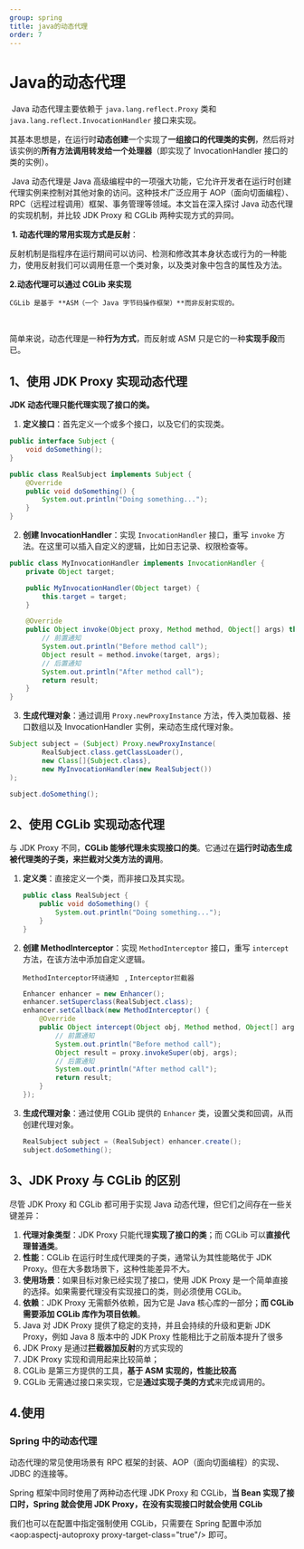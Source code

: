 ```yaml
---
group: spring
title: java的动态代理
order: 7
---
```


# Java的动态代理

​	Java 动态代理主要依赖于 `java.lang.reflect.Proxy` 类和 `java.lang.reflect.InvocationHandler` 接口来实现。

​	其基本思想是，在运行时**动态创建**一个实现了**一组接口的代理类的实例**，然后将对该实例的**所有方法调用转发给一个处理器**（即实现了 InvocationHandler 接口的类的实例）。

​	Java 动态代理是 Java 高级编程中的一项强大功能，它允许开发者在运行时创建代理实例来控制对其他对象的访问。这种技术广泛应用于 AOP（面向切面编程）、RPC（远程过程调用）框架、事务管理等领域。本文旨在深入探讨 Java 动态代理的实现机制，并比较 JDK Proxy 和 CGLib 两种实现方式的异同。

​	**1. 动态代理的常用实现方式是反射**：

​	反射机制是指程序在运行期间可以访问、检测和修改其本身状态或行为的一种能力，使用反射我们可以调用任意一个类对象，以及类对象中包含的属性及方法。

**2.动态代理可以通过 CGLib 来实现**

    CGLib 是基于 **ASM（一个 Java 字节码操作框架）**而非反射实现的。

​	

简单来说，动态代理是一种**行为方式**，而反射或 ASM 只是它的一种**实现手段**而已。



## 1、使用 JDK Proxy 实现动态代理

**JDK 动态代理只能代理实现了接口的类。**

1. **定义接口**：首先定义一个或多个接口，以及它们的实现类。

```java
public interface Subject {
    void doSomething();
}

public class RealSubject implements Subject {
    @Override
    public void doSomething() {
        System.out.println("Doing something...");
    }
}
```

2. **创建 InvocationHandler**：实现 `InvocationHandler` 接口，重写 `invoke` 方法。在这里可以插入自定义的逻辑，比如日志记录、权限检查等。

```java
public class MyInvocationHandler implements InvocationHandler {
    private Object target;

    public MyInvocationHandler(Object target) {
        this.target = target;
    }

    @Override
    public Object invoke(Object proxy, Method method, Object[] args) throws Throwable {
        // 前置通知
        System.out.println("Before method call");
        Object result = method.invoke(target, args);
        // 后置通知
        System.out.println("After method call");
        return result;
    }
}
```

3. **生成代理对象**：通过调用 `Proxy.newProxyInstance` 方法，传入类加载器、接口数组以及 InvocationHandler 实例，来动态生成代理对象。

```java
Subject subject = (Subject) Proxy.newProxyInstance(
        RealSubject.class.getClassLoader(),
        new Class[]{Subject.class},
        new MyInvocationHandler(new RealSubject())
);

subject.doSomething();
```



## 2、使用 CGLib 实现动态代理

与 JDK Proxy 不同，**CGLib 能够代理未实现接口的类**。它通过在**运行时动态生成被代理类的子类，来拦截对父类方法的调用**。

1. **定义类**：直接定义一个类，而非接口及其实现。

   ```java
   public class RealSubject {
       public void doSomething() {
           System.out.println("Doing something...");
       }
   }
   ```

2. **创建 MethodInterceptor**：实现 `MethodInterceptor` 接口，重写 `intercept` 方法，在该方法中添加自定义逻辑。

   `MethodInterceptor环绕通知 `  , `Interceptor拦截器`

   ```java
   Enhancer enhancer = new Enhancer();
   enhancer.setSuperclass(RealSubject.class);
   enhancer.setCallback(new MethodInterceptor() {
       @Override
       public Object intercept(Object obj, Method method, Object[] args, MethodProxy proxy) throws Throwable {
           // 前置通知
           System.out.println("Before method call");
           Object result = proxy.invokeSuper(obj, args);
           // 后置通知
           System.out.println("After method call");
           return result;
       }
   });
   ```

3. **生成代理对象**：通过使用 CGLib 提供的 `Enhancer` 类，设置父类和回调，从而创建代理对象。

   ```java
   RealSubject subject = (RealSubject) enhancer.create();
   subject.doSomething();
   ```



## 3、JDK Proxy 与 CGLib 的区别

尽管 JDK Proxy 和 CGLib 都可用于实现 Java 动态代理，但它们之间存在一些关键差异：

1. **代理对象类型**：JDK Proxy 只能代理**实现了接口的类**；而 CGLib 可以**直接代理普通类**。
2. **性能**：CGLib 在运行时生成代理类的子类，通常认为其性能略优于 JDK Proxy。但在大多数场景下，这种性能差异不大。
3. **使用场景**：如果目标对象已经实现了接口，使用 JDK Proxy 是一个简单直接的选择。如果需要代理没有实现接口的类，则必须使用 CGLib。
4. **依赖**：JDK Proxy 无需额外依赖，因为它是 Java 核心库的一部分；**而 CGLib 需要添加 CGLib 库作为项目依赖**。
5. Java 对 JDK Proxy 提供了稳定的支持，并且会持续的升级和更新 JDK Proxy，例如 Java 8 版本中的 JDK Proxy 性能相比于之前版本提升了很多
6. JDK Proxy 是通过**拦截器加反射**的方式实现的
7. JDK Proxy 实现和调用起来比较简单；
8. CGLib 是第三方提供的工具，**基于 ASM 实现的，性能比较高**
9. CGLib 无需通过接口来实现，它是**通过实现子类的方式**来完成调用的。



## 4.使用

### Spring 中的动态代理

动态代理的常见使用场景有 RPC 框架的封装、AOP（面向切面编程）的实现、JDBC 的连接等。

Spring 框架中同时使用了两种动态代理 JDK Proxy 和 CGLib，**当 Bean 实现了接口时，Spring 就会使用 JDK Proxy，在没有实现接口时就会使用 CGLib**

我们也可以在配置中指定强制使用 CGLib，只需要在 Spring 配置中添加 <aop:aspectj-autoproxy proxy-target-class="true"/> 即可。






